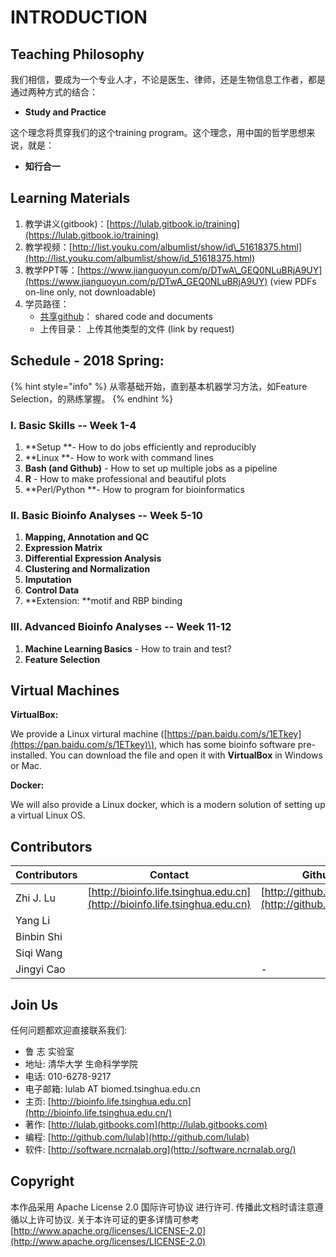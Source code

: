 # INTRODUCTION

## Teaching Philosophy

我们相信，要成为一个专业人才，不论是医生、律师，还是生物信息工作者，都是通过两种方式的结合：

* **Study and Practice**

这个理念将贯穿我们的这个training program。这个理念，用中国的哲学思想来说，就是：

* **知行合一**

## Learning Materials

1. 教学讲义\(gitbook\)：[https://lulab.gitbook.io/training](https://lulab.gitbook.io/training)
2. 教学视频：[http://list.youku.com/albumlist/show/id\_51618375.html](http://list.youku.com/albumlist/show/id_51618375.html)
3. 教学PPT等：[https://www.jianguoyun.com/p/DTwA\_GEQ0NLuBRjA9UY](https://www.jianguoyun.com/p/DTwA_GEQ0NLuBRjA9UY) \(view PDFs on-line only, not downloadable\)
4. 学员路径：
   * [共享github](https://lulab.github.io/training)：  shared code and documents
   * 上传目录：     上传其他类型的文件 \(link by request\)

## Schedule - 2018 Spring:

{% hint style="info" %}
从零基础开始，直到基本机器学习方法，如Feature Selection，的熟练掌握。
{% endhint %}

### I. Basic Skills  -- Week 1-4

1. **Setup **- How to do  jobs efficiently and reproducibly 
2. **Linux **- How to work with command lines
3. **Bash \(and Github\)** - How to set up multiple jobs as a pipeline
4. **R** - How to make professional and beautiful plots
5. **Perl/Python **- How to program for bioinformatics

### II. Basic Bioinfo Analyses  -- Week 5-10

1. **Mapping, Annotation **and** QC**
2. **Expression Matrix**
3. **Differential Expression Analysis**
4. **Clustering and Normalization** 
5. **Imputation**
6. **Control Data**
7. **Extension: **motif and RBP binding

### III. Advanced Bioinfo Analyses  -- Week 11-12

1. **Machine Learning Basics** - How to train and test?
2. **Feature Selection**

## Virtual Machines

**VirtualBox:**

We provide a Linux virtural machine \([https://pan.baidu.com/s/1ETkey](https://pan.baidu.com/s/1ETkey)\), which has some bioinfo software pre-installed. You can download the file and open it with **VirtualBox** in Windows or Mac.

**Docker:**

We will also provide a Linux docker, which is a modern solution of setting up a virtual Linux OS.

## Contributors

| Contributors | Contact | Github |
| --- | --- | --- |
| Zhi J. Lu | [http://bioinfo.life.tsinghua.edu.cn](http://bioinfo.life.tsinghua.edu.cn) | [http://github.com/lulab](http://github.com/lulab) |
| Yang Li |  |  |
| Binbin Shi |  |  |
| Siqi Wang |  |  |
| Jingyi Cao |  | - |

## Join Us

任何问题都欢迎直接联系我们:

* 鲁 志  实验室
* 地址: 清华大学 生命科学学院
* 电话: 010-6278-9217
* 电子邮箱: lulab AT biomed.tsinghua.edu.cn
* 主页: [http://bioinfo.life.tsinghua.edu.cn](http://bioinfo.life.tsinghua.edu.cn/)
* 著作: [http://lulab.gitbooks.com](http://lulab.gitbooks.com)
* 编程: [http://github.com/lulab](http://github.com/lulab)
* 软件: [http://software.ncrnalab.org](http://software.ncrnalab.org/)

## Copyright

本作品采用 Apache License 2.0 国际许可协议 进行许可. 传播此文档时请注意遵循以上许可协议. 关于本许可证的更多详情可参考 [http://www.apache.org/licenses/LICENSE-2.0](http://www.apache.org/licenses/LICENSE-2.0)

